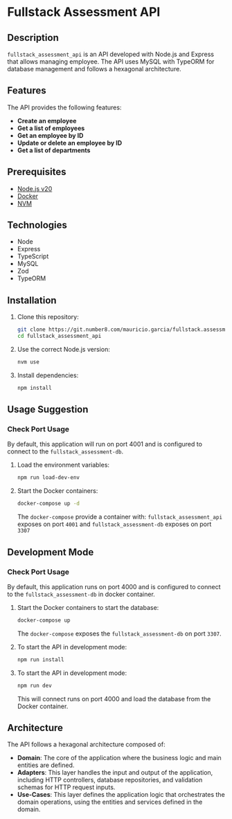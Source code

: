 # Fullstack Assessment API

## Description

`fullstack_assessment_api` is an API developed with Node.js and Express that allows managing employee. The API uses MySQL with TypeORM for database management and follows a hexagonal architecture.

## Features

The API provides the following features:

- **Create an employee**
- **Get a list of employees**
- **Get an employee by ID**
- **Update or delete an employee by ID**
- **Get a list of departments**

## Prerequisites

- [Node.js v20](https://nodejs.org/)
- [Docker](https://www.docker.com/)
- [NVM](https://github.com/nvm-sh/nvm)

## Technologies

- Node
- Express
- TypeScript
- MySQL
- Zod
- TypeORM

## Installation

1. Clone this repository:

   ```bash
   git clone https://git.number8.com/mauricio.garcia/fullstack.assessment.api.git
   cd fullstack_assessment_api
   ```

2. Use the correct Node.js version:

   ```bash
   nvm use
   ```

3. Install dependencies:

   ```bash
   npm install
   ```

## Usage Suggestion

### Check Port Usage

By default, this application will run on port 4001 and is configured to connect to the `fullstack_assessment-db`.

1. Load the environment variables:

   ```bash
   npm run load-dev-env
   ```

2. Start the Docker containers:

   ```bash
   docker-compose up -d
   ```

   The `docker-compose` provide a container with: `fullstack_assessment_api` exposes on port `4001` and `fullstack_assessment-db` exposes on port `3307`

## Development Mode

### Check Port Usage

By default, this application runs on port 4000 and is configured to connect to the `fullstack_assessment-db` in docker container.

1. Start the Docker containers to start the database:

   ```bash
   docker-compose up
   ```

   The `docker-compose` exposes the `fullstack_assessment-db` on port `3307`.

2. To start the API in development mode:

   ```bash
   npm run install
   ```

3. To start the API in development mode:

   ```bash
   npm run dev
   ```

   This will connect runs on port 4000 and load the database from the Docker container.

## Architecture

The API follows a hexagonal architecture composed of:

- **Domain**: The core of the application where the business logic and main entities are defined.
- **Adapters**: This layer handles the input and output of the application, including HTTP controllers, database repositories, and validation schemas for HTTP request inputs.
- **Use-Cases**: This layer defines the application logic that orchestrates the domain operations, using the entities and services defined in the domain.
